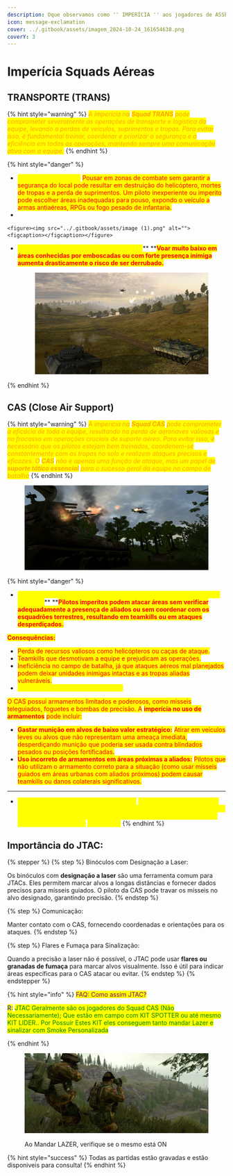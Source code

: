 ```yaml
---
description: Oque observamos como '' IMPERÍCIA '' aos jogadores de ASSET PILOTO
icon: message-exclamation
cover: ../.gitbook/assets/imagem_2024-10-24_161654638.png
coverY: 3
---
```


# Imperícia Squads Aéreas

## TRANSPORTE (TRANS)

{% hint style="warning" %}
_<mark style="color:orange;">A imperícia na</mark> <mark style="color:orange;"></mark><mark style="color:orange;">**Squad TRANS**</mark> <mark style="color:orange;"></mark><mark style="color:orange;">pode comprometer severamente as operações de transporte e logística da equipe, levando a perdas de veículos, suprimentos e tropas. Para evitar isso, é fundamental treinar, coordenar e priorizar a segurança e a eficiência em todas as operações, mantendo sempre uma comunicação ativa com a equipe.</mark>_
{% endhint %}

{% hint style="danger" %}
* <mark style="color:yellow;">**Pousos imprudentes:**</mark> <mark style="color:red;">Pousar em zonas de combate sem garantir a segurança do local pode resultar em destruição do helicóptero, mortes de tropas e a perda de suprimentos. Um piloto inexperiente ou imperito pode escolher áreas inadequadas para pouso, expondo o veículo a armas antiaéreas, RPGs ou fogo pesado de infantaria.</mark>
*

    <figure><img src="../.gitbook/assets/image (1).png" alt=""><figcaption></figcaption></figure>
*   <mark style="color:yellow;">**Voo em baixa altitude em áreas perigosas:**</mark>** **<mark style="color:red;">**Voar muito baixo em áreas conhecidas por emboscadas ou com forte presença inimiga aumenta drasticamente o risco de ser derrubado.**</mark>

    <figure><img src="../.gitbook/assets/image (3).png" alt=""><figcaption></figcaption></figure>
{% endhint %}



## CAS (Close Air Support)

{% hint style="warning" %}
_<mark style="color:orange;">A imperícia na</mark> <mark style="color:orange;"></mark><mark style="color:orange;">**Squad CAS**</mark> <mark style="color:orange;"></mark><mark style="color:orange;">pode comprometer a eficácia de toda a equipe, resultando na perda de aeronaves valiosas e no fracasso em operações cruciais de suporte aéreo. Para evitar isso, é necessário que os pilotos estejam bem treinados, coordenem-se constantemente com as tropas no solo e realizem ataques precisos e eficazes. O</mark> <mark style="color:orange;"></mark><mark style="color:orange;">**CAS**</mark> <mark style="color:orange;"></mark><mark style="color:orange;">não é apenas uma função de ataque, mas um papel de</mark> <mark style="color:orange;"></mark><mark style="color:orange;">**suporte tático essencial**</mark> <mark style="color:orange;"></mark><mark style="color:orange;">para o sucesso geral da equipe no campo de batalha</mark>_
{% endhint %}

<div data-full-width="true">

<figure><img src="../.gitbook/assets/imagem_2024-10-24_164306940.png" alt=""><figcaption></figcaption></figure>

</div>

{% hint style="danger" %}


* <mark style="color:yellow;">**Ataques descuidados em zonas de combate sem confirmação visual de alvos:**</mark>** **<mark style="color:red;">**Pilotos imperitos podem atacar áreas sem verificar adequadamente a presença de aliados ou sem coordenar com os esquadrões terrestres, resultando em teamkills ou em ataques desperdiçados.**</mark>

<mark style="color:red;">**Consequências:**</mark>

* <mark style="color:red;">Perda de recursos valiosos como helicópteros ou caças de ataque.</mark>
* <mark style="color:red;">Teamkills que desmotivam a equipe e prejudicam as operações.</mark>
* <mark style="color:red;">Ineficiência no campo de batalha, já que ataques aéreos mal planejados podem deixar unidades inimigas intactas e as tropas aliadas vulneráveis.</mark>
* <mark style="color:yellow;">**Mau Uso de Armamento e Munição:**</mark>

<mark style="color:red;">O CAS possui armamentos limitados e poderosos, como mísseis teleguiados, foguetes e bombas de precisão. A</mark> <mark style="color:red;"></mark><mark style="color:red;">**imperícia no uso de armamentos**</mark> <mark style="color:red;"></mark><mark style="color:red;">pode incluir:</mark>

* <mark style="color:red;">**Gastar munição em alvos de baixo valor estratégico:**</mark> <mark style="color:red;"></mark><mark style="color:red;">Atirar em veículos leves ou alvos que não representam uma ameaça imediata, desperdiçando munição que poderia ser usada contra blindados pesados ou posições fortificadas.</mark>
* <mark style="color:red;">**Uso incorreto de armamentos em áreas próximas a aliados:**</mark> <mark style="color:red;"></mark><mark style="color:red;">Pilotos que não utilizam o armamento correto para a situação (como usar mísseis guiados em áreas urbanas com aliados próximos) podem causar teamkills ou danos colaterais significativos.</mark>

***

* <mark style="color:yellow;">**Ignorar a situação das defesas inimigas:**</mark> <mark style="color:yellow;"></mark><mark style="color:yellow;">Um piloto que não verifica a presença de defesas antiaéreas pode rapidamente perder a aeronave. O reconhecimento de áreas com alto risco de defesas inimigas é crucial para a sobrevivência da</mark> <mark style="color:yellow;"></mark><mark style="color:yellow;">**Squad CAS**</mark>
{% endhint %}

## Importância do JTAC:

{% stepper %}
{% step %}
Binóculos com Designação a Laser:

Os binóculos com **designação a laser** são uma ferramenta comum para JTACs. Eles permitem marcar alvos a longas distâncias e fornecer dados precisos para mísseis guiados. O piloto da CAS pode travar os mísseis no alvo designado, garantindo precisão.
{% endstep %}

{% step %}
Comunicação:

Manter contato com o CAS, fornecendo coordenadas e orientações para os ataques.
{% endstep %}

{% step %}
Flares e Fumaça para Sinalização:

Quando a precisão a laser não é possível, o JTAC pode usar **flares ou granadas de fumaça** para marcar alvos visualmente. Isso é útil para indicar áreas específicas para o CAS atacar ou evitar.
{% endstep %}
{% endstepper %}

{% hint style="info" %}
<mark style="color:purple;">FAQ: Como assim JTAC?</mark>

<mark style="color:blue;">R:</mark> <mark style="color:green;">JTAC Geralmente são os jogadores do Squad CAS (Não Necessariamente); Que estão em campo com KIT SPOTTER ou até mesmo KIT LIDER.. Por Possuir Estes KIT eles conseguem tanto mandar Lazer e sinalizar com Smoke Personalizada</mark>


{% endhint %}

<figure><img src="../.gitbook/assets/image (4).png" alt=""><figcaption><p>Ao Mandar LAZER, verifique se o mesmo está ON</p></figcaption></figure>

{% hint style="success" %}
Todas as partidas estão gravadas e estão disponiveis para consulta!
{% endhint %}
